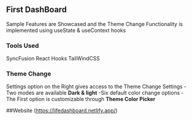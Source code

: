 ## First DashBoard 
Sample Features are Showcased and the Theme Change Functionality is implemented using useState & useContext hooks

### Tools Used 
SyncFusion 
React Hooks 
TailWindCSS

### Theme Change 
Settings option on the Right gives access to the Theme Change Settings 
-Two modes are available **Dark & light**
 -Six default color change options 
  -The First option is customizable through **Theme Color Picker**
  
##Website
(https://lifedashboard.netlify.app/)
